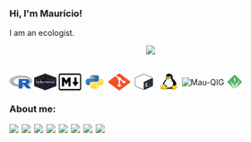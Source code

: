 ### Hi, I'm Maurício!
I am an ecologist. 

<p align="center">
  <img src="https://github-readme-stats.vercel.app/api?username=mauriciovancine&show_icons=true&theme=onedark" width="400">
</p>
  
<div style="display: inline_block"><br>
  <img align="center" alt="Mau-R" height="30" width="40" src="https://raw.githubusercontent.com/devicons/devicon/master/icons/r/r-original.svg">
  <img align="center" alt="Mau-tidyverse" height="30" width="40" src="https://raw.githubusercontent.com/rstudio/hex-stickers/master/SVG/tidyverse.svg">
  <img align="center" alt="Mau-Markdown" height="30" width="40" src="https://raw.githubusercontent.com/dcurtis/markdown-mark/master/svg/markdown-mark.svg">
  <img align="center" alt="Mau-Python" height="30" width="40" src="https://raw.githubusercontent.com/devicons/devicon/master/icons/python/python-original.svg">
  <img align="center" alt="Mau-git" height="30" width="40" src="https://raw.githubusercontent.com/devicons/devicon/master/icons/git/git-original.svg">
  <img align="center" alt="Mau-Bash" height="30" width="40" src="https://raw.githubusercontent.com/devicons/devicon/master/icons/bash/bash-original.svg">
  <img align="center" alt="Mau-GNU/Linux" height="30" width="40" src="https://raw.githubusercontent.com/devicons/devicon/master/icons/linux/linux-original.svg">
  <img align="center" alt="Mau-QIG" height="30" width="40" src="https://qgis.org/en/_downloads/19636e41148dfd0157ff0db3f7297069/qgis-icon64.svg">
  <img align="center" alt="Mau-GRASS-GIS" height="30" width="30" src="https://raw.githubusercontent.com/OSGeo/grass-website/master/static/images/favicon/android-chrome-192x192.png">
</div>

### About me:

[<img align="left" width="22px" src="https://mauriciovancine.github.io/img/favicon.png"/>](https://mauriciovancine.github.io/)
[<img align="left" width="22px" src="https://seeklogo.com/images/B/bluesky-social-logo-75CF77F3F7-seeklogo.com.png"/>](https://bsky.app/profile/mauriciovancine.bsky.social)
[<img align="left" width="22px" src="https://pbs.twimg.com/profile_images/1683899100922511378/5lY42eHs_400x400.jpg"/>](https://twitter.com/mauriciovancine)
[<img align="left" width="22px" src="https://orcid.org/assets/vectors/orcid.logo.icon.svg"/>](https://orcid.org/0000-0001-9650-7575)
[<img align="left" width="22px" src="https://companieslogo.com/img/orig/CLVT-be02c47f.png?t=1670396639"/>](https://www.webofscience.com/wos/author/record/837504)
[<img align="left" width="22px" src="https://iconape.com/wp-content/files/da/64524/svg/google-scholar.svg"/>](https://scholar.google.com/citations?user=i-2xZBQAAAAJ)
[<img align="left" width="22px" src="https://arquivo.unifesp.br/images/icon/icon_lattes.svg"/>](http://lattes.cnpq.br/9761288418931193)
[<img align="left" width="22px" src="https://cdn-icons-png.flaticon.com/512/124/124011.png"/>](https://www.linkedin.com/in/mauricio-vancine/)

